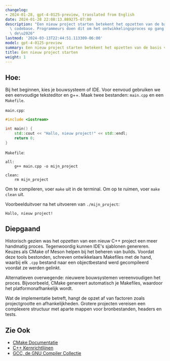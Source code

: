 ```yaml
---
changelog:
- 2024-01-28, gpt-4-0125-preview, translated from English
date: 2024-01-28 22:08:13.889275-07:00
description: "Een nieuw project starten betekent het opzetten van de basis voor je\
  \ codebase. Programmeurs doen dit om het ontwikkelingsproces op gang te brengen,\
  \ de\u2026"
lastmod: '2024-03-13T22:44:51.113309-06:00'
model: gpt-4-0125-preview
summary: Een nieuw project starten betekent het opzetten van de basis voor je codebase.
title: Een nieuw project starten
weight: 1
---
```


## Hoe:
Bij het beginnen, kies je bouwsysteem of IDE. Voor eenvoud gebruiken we een eenvoudige teksteditor en g++. Maak twee bestanden: `main.cpp` en een `Makefile`.

`main.cpp`:
```C++
#include <iostream>

int main() {
    std::cout << "Hallo, nieuw project!" << std::endl;
    return 0;
}
```

`Makefile`:
```make
all:
    g++ main.cpp -o mijn_project

clean:
    rm mijn_project
```

Om te compileren, voer `make` uit in de terminal. Om op te ruimen, voer `make clean` uit.

Voorbeelduitvoer na het uitvoeren van `./mijn_project`:
```
Hallo, nieuw project!
```

## Diepgaand
Historisch gezien was het opzetten van een nieuw C++ project een meer handmatig proces. Tegenwoordig kunnen IDE's sjablonen genereren. Keuzes als CMake of Meson helpen bij het beheren van builds. Voordat deze tools bestonden, schreven ontwikkelaars Makefiles met de hand, waarbij elk `.cpp` bestand naar een objectbestand werd gecompileerd voordat ze werden gelinkt.

Alternatieven overwegende: nieuwere bouwsystemen vereenvoudigen het proces. Bijvoorbeeld, CMake genereert automatisch je Makefiles, waardoor het platformonafhankelijk wordt.

Wat de implementatie betreft, hangt de opzet af van factoren zoals projectgrootte en afhankelijkheden. Grotere projecten vereisen een complexere structuur met aparte mappen voor bronbestanden, headers en tests.

## Zie Ook
- [CMake Documentatie](https://cmake.org/documentation/)
- [C++ Kernrichtlijnen](https://isocpp.github.io/CppCoreGuidelines/CppCoreGuidelines)
- [GCC, de GNU Compiler Collectie](https://gcc.gnu.org/)
